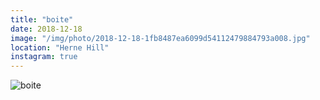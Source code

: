 ```yaml
---
title: "boite"
date: 2018-12-18
image: "/img/photo/2018-12-18-1fb8487ea6099d54112479884793a008.jpg"
location: "Herne Hill"
instagram: true
---
```


![boite](/img/photo/2018-12-18-1fb8487ea6099d54112479884793a008.jpg)
